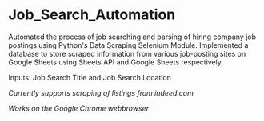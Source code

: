 # Job_Search_Automation
Automated the process of job searching and parsing of hiring company job postings using Python's Data Scraping Selenium Module. Implemented a database to store scraped information from various job-posting sites on Google Sheets using Sheets API and Google Sheets respectively.

Inputs:
Job Search Title and Job Search Location


*Currently supports scraping of listings from indeed.com*

*Works on the Google Chrome webbrowser*
